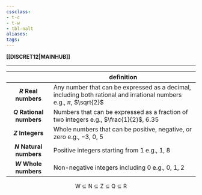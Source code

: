 ```yaml
---
cssclass:
- t-c
- t-w
- tbl-nalt
aliases:
tags:
---
```

**[[DISCRET12|MAINHUB]]**

---

|                                           | <center>definition</center>                                                                                           |
| ----------------------------------------- | --------------------------------------------------------------------------------------------------------------------- |
| **<center>$R$ Real numbers</center>**     | Any number that can be expressed as a decimal, including both rational and irrational numbers e.g., $\pi$, $\sqrt{2}$ |
| **<center>$Q$ Rational numbers</center>** | Numbers that can be expressed as a fraction of two integers e.g., $\frac{1}{2}$, $6.35$                               |
| **<center>$Z$ Integers</center>**         | Whole numbers that can be positive, negative, or zero e.g., $-3$, $0$, $5$                                            | 
| **<center>$N$ Natural numbers</center>**  | Positive integers starting from 1 e.g., $1$, $8$                                                                      |
| **<center>$W$ Whole numbers</center>**    | Non-negative integers including 0 e.g., $0$, $1$, $2$                                                                 |

$$\mathrm{W} \subseteq \mathrm{N} \subseteq \mathrm{Z} \subseteq \mathrm{Q} \subseteq \mathrm{R}$$

